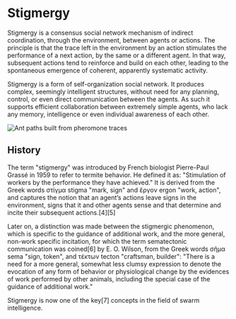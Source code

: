 # Stigmergy

Stigmergy is a consensus social network mechanism of indirect coordination, through the environment, between agents or actions. The principle is that the trace left in the environment by an action stimulates the performance of a next action, by the same or a different agent. In that way, subsequent actions tend to reinforce and build on each other, leading to the spontaneous emergence of coherent, apparently systematic activity.

Stigmergy is a form of self-organization social network. It produces complex, seemingly intelligent structures, without need for any planning, control, or even direct communication between the agents. As such it supports efficient collaboration between extremely simple agents, who lack any memory, intelligence or even individual awareness of each other.

![Ant paths built from pheromone traces](https://upload.wikimedia.org/wikipedia/commons/thumb/3/34/Safari_ants.jpg/1280px-Safari_ants.jpg)

## History

The term "stigmergy" was introduced by French biologist Pierre-Paul Grassé in 1959 to refer to termite behavior. He defined it as: "Stimulation of workers by the performance they have achieved." It is derived from the Greek words στίγμα stigma "mark, sign" and ἔργον ergon "work, action", and captures the notion that an agent’s actions leave signs in the environment, signs that it and other agents sense and that determine and incite their subsequent actions.[4][5]

Later on, a distinction was made between the stigmergic phenomenon, which is specific to the guidance of additional work, and the more general, non-work specific incitation, for which the term sematectonic communication was coined[6] by E. O. Wilson, from the Greek words σῆμα sema "sign, token", and τέκτων tecton "craftsman, builder": "There is a need for a more general, somewhat less clumsy expression to denote the evocation of any form of behavior or physiological change by the evidences of work performed by other animals, including the special case of the guidance of additional work."

Stigmergy is now one of the key[7] concepts in the field of swarm intelligence.


